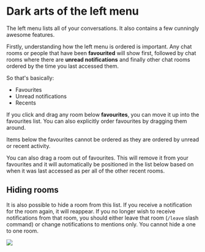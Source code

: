 # Dark arts of the left menu

The left menu lists all of your conversations. It also contains a few cunningly awesome features.

Firstly, understanding how the left menu is ordered is important. Any chat rooms or people that have been **favourited** will show first, followed by chat rooms where there are **unread notifications** and finally other chat rooms ordered by the time you last accessed them.

So that's basically:

 - Favourites
 - Unread notifications
 - Recents


If you click and drag any room below **favourites**, you can move it up into the favourites list. You can also explicitly order favourites by dragging them around.

Items below the favourites cannot be ordered as they are ordered by unread or recent activity.

You can also drag a room out of favourites. This will remove it from your favourites and it will automatically be positioned in the list below based on when it was last accessed as per all of the other recent rooms.


## Hiding rooms

It is also possible to hide a room from this list. If you receive a notification for the room again, it will reappear. If you no longer wish to receive notifications from that room, you should either leave that room (`/leave` slash command) or change notifications to mentions only. You cannot hide a one to one room.

![](https://i.imgur.com/1TkEWol.png)
